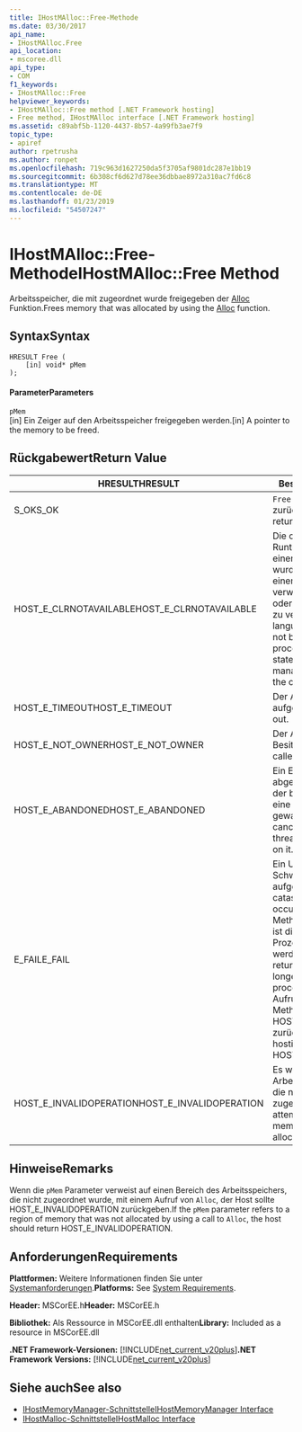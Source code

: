 ```yaml
---
title: IHostMAlloc::Free-Methode
ms.date: 03/30/2017
api_name:
- IHostMAlloc.Free
api_location:
- mscoree.dll
api_type:
- COM
f1_keywords:
- IHostMAlloc::Free
helpviewer_keywords:
- IHostMAlloc::Free method [.NET Framework hosting]
- Free method, IHostMAlloc interface [.NET Framework hosting]
ms.assetid: c89abf5b-1120-4437-8b57-4a99fb3ae7f9
topic_type:
- apiref
author: rpetrusha
ms.author: ronpet
ms.openlocfilehash: 719c963d1627250da5f3705af9801dc287e1bb19
ms.sourcegitcommit: 6b308cf6d627d78ee36dbbae8972a310ac7fd6c8
ms.translationtype: MT
ms.contentlocale: de-DE
ms.lasthandoff: 01/23/2019
ms.locfileid: "54507247"
---
```

# <a name="ihostmallocfree-method"></a><span data-ttu-id="09a1a-102">IHostMAlloc::Free-Methode</span><span class="sxs-lookup"><span data-stu-id="09a1a-102">IHostMAlloc::Free Method</span></span>
<span data-ttu-id="09a1a-103">Arbeitsspeicher, die mit zugeordnet wurde freigegeben der [Alloc](../../../../docs/framework/unmanaged-api/hosting/ihostmalloc-alloc-method.md) Funktion.</span><span class="sxs-lookup"><span data-stu-id="09a1a-103">Frees memory that was allocated by using the [Alloc](../../../../docs/framework/unmanaged-api/hosting/ihostmalloc-alloc-method.md) function.</span></span>  
  
## <a name="syntax"></a><span data-ttu-id="09a1a-104">Syntax</span><span class="sxs-lookup"><span data-stu-id="09a1a-104">Syntax</span></span>  
  
```  
HRESULT Free (  
    [in] void* pMem  
);  
```  
  
#### <a name="parameters"></a><span data-ttu-id="09a1a-105">Parameter</span><span class="sxs-lookup"><span data-stu-id="09a1a-105">Parameters</span></span>  
 `pMem`  
 <span data-ttu-id="09a1a-106">[in] Ein Zeiger auf den Arbeitsspeicher freigegeben werden.</span><span class="sxs-lookup"><span data-stu-id="09a1a-106">[in] A pointer to the memory to be freed.</span></span>  
  
## <a name="return-value"></a><span data-ttu-id="09a1a-107">Rückgabewert</span><span class="sxs-lookup"><span data-stu-id="09a1a-107">Return Value</span></span>  
  
|<span data-ttu-id="09a1a-108">HRESULT</span><span class="sxs-lookup"><span data-stu-id="09a1a-108">HRESULT</span></span>|<span data-ttu-id="09a1a-109">Beschreibung</span><span class="sxs-lookup"><span data-stu-id="09a1a-109">Description</span></span>|  
|-------------|-----------------|  
|<span data-ttu-id="09a1a-110">S_OK</span><span class="sxs-lookup"><span data-stu-id="09a1a-110">S_OK</span></span>|<span data-ttu-id="09a1a-111">`Free` wurde erfolgreich zurückgegeben.</span><span class="sxs-lookup"><span data-stu-id="09a1a-111">`Free` returned successfully.</span></span>|  
|<span data-ttu-id="09a1a-112">HOST_E_CLRNOTAVAILABLE</span><span class="sxs-lookup"><span data-stu-id="09a1a-112">HOST_E_CLRNOTAVAILABLE</span></span>|<span data-ttu-id="09a1a-113">Die common Language Runtime (CLR) wurde nicht in einen Prozess geladen wurde, oder die CLR ist in einem Zustand, in dem nicht verwalteten Code ausführen oder den Aufruf erfolgreich zu verarbeiten.</span><span class="sxs-lookup"><span data-stu-id="09a1a-113">The common language runtime (CLR) has not been loaded into a process, or the CLR is in a state in which it cannot run managed code or process the call successfully.</span></span>|  
|<span data-ttu-id="09a1a-114">HOST_E_TIMEOUT</span><span class="sxs-lookup"><span data-stu-id="09a1a-114">HOST_E_TIMEOUT</span></span>|<span data-ttu-id="09a1a-115">Der Aufruf ist ein Timeout aufgetreten.</span><span class="sxs-lookup"><span data-stu-id="09a1a-115">The call timed out.</span></span>|  
|<span data-ttu-id="09a1a-116">HOST_E_NOT_OWNER</span><span class="sxs-lookup"><span data-stu-id="09a1a-116">HOST_E_NOT_OWNER</span></span>|<span data-ttu-id="09a1a-117">Der Aufrufer ist nicht Besitzer der Sperre.</span><span class="sxs-lookup"><span data-stu-id="09a1a-117">The caller does not own the lock.</span></span>|  
|<span data-ttu-id="09a1a-118">HOST_E_ABANDONED</span><span class="sxs-lookup"><span data-stu-id="09a1a-118">HOST_E_ABANDONED</span></span>|<span data-ttu-id="09a1a-119">Ein Ereignis wurde abgebrochen, während sich der blockierte Thread oder eine Fiber darauf gewartet.</span><span class="sxs-lookup"><span data-stu-id="09a1a-119">An event was canceled while a blocked thread or fiber was waiting on it.</span></span>|  
|<span data-ttu-id="09a1a-120">E_FAIL</span><span class="sxs-lookup"><span data-stu-id="09a1a-120">E_FAIL</span></span>|<span data-ttu-id="09a1a-121">Ein Unbekannter Schwerwiegender Fehler ist aufgetreten.</span><span class="sxs-lookup"><span data-stu-id="09a1a-121">An unknown catastrophic failure occurred.</span></span> <span data-ttu-id="09a1a-122">Wenn eine Methode E_FAIL zurückgibt, ist die CLR nicht mehr im Prozess verwendet werden.</span><span class="sxs-lookup"><span data-stu-id="09a1a-122">When a method returns E_FAIL, the CLR is no longer usable within the process.</span></span> <span data-ttu-id="09a1a-123">Nachfolgende Aufrufe zum Hosten der Methoden HOST_E_CLRNOTAVAILABLE zurück.</span><span class="sxs-lookup"><span data-stu-id="09a1a-123">Subsequent calls to hosting methods return HOST_E_CLRNOTAVAILABLE.</span></span>|  
|<span data-ttu-id="09a1a-124">HOST_E_INVALIDOPERATION</span><span class="sxs-lookup"><span data-stu-id="09a1a-124">HOST_E_INVALIDOPERATION</span></span>|<span data-ttu-id="09a1a-125">Es wurde versucht, um Arbeitsspeicher freizugeben, die nicht über den Host zugeordnet wurde.</span><span class="sxs-lookup"><span data-stu-id="09a1a-125">An attempt was made to free memory that was not allocated through the host.</span></span>|  
  
## <a name="remarks"></a><span data-ttu-id="09a1a-126">Hinweise</span><span class="sxs-lookup"><span data-stu-id="09a1a-126">Remarks</span></span>  
 <span data-ttu-id="09a1a-127">Wenn die `pMem` Parameter verweist auf einen Bereich des Arbeitsspeichers, die nicht zugeordnet wurde, mit einem Aufruf von `Alloc`, der Host sollte HOST_E_INVALIDOPERATION zurückgeben.</span><span class="sxs-lookup"><span data-stu-id="09a1a-127">If the `pMem` parameter refers to a region of memory that was not allocated by using a call to `Alloc`, the host should return HOST_E_INVALIDOPERATION.</span></span>  
  
## <a name="requirements"></a><span data-ttu-id="09a1a-128">Anforderungen</span><span class="sxs-lookup"><span data-stu-id="09a1a-128">Requirements</span></span>  
 <span data-ttu-id="09a1a-129">**Plattformen:** Weitere Informationen finden Sie unter [Systemanforderungen](../../../../docs/framework/get-started/system-requirements.md).</span><span class="sxs-lookup"><span data-stu-id="09a1a-129">**Platforms:** See [System Requirements](../../../../docs/framework/get-started/system-requirements.md).</span></span>  
  
 <span data-ttu-id="09a1a-130">**Header:** MSCorEE.h</span><span class="sxs-lookup"><span data-stu-id="09a1a-130">**Header:** MSCorEE.h</span></span>  
  
 <span data-ttu-id="09a1a-131">**Bibliothek:** Als Ressource in MSCorEE.dll enthalten</span><span class="sxs-lookup"><span data-stu-id="09a1a-131">**Library:** Included as a resource in MSCorEE.dll</span></span>  
  
 <span data-ttu-id="09a1a-132">**.NET Framework-Versionen:** [!INCLUDE[net_current_v20plus](../../../../includes/net-current-v20plus-md.md)]</span><span class="sxs-lookup"><span data-stu-id="09a1a-132">**.NET Framework Versions:** [!INCLUDE[net_current_v20plus](../../../../includes/net-current-v20plus-md.md)]</span></span>  
  
## <a name="see-also"></a><span data-ttu-id="09a1a-133">Siehe auch</span><span class="sxs-lookup"><span data-stu-id="09a1a-133">See also</span></span>
- [<span data-ttu-id="09a1a-134">IHostMemoryManager-Schnittstelle</span><span class="sxs-lookup"><span data-stu-id="09a1a-134">IHostMemoryManager Interface</span></span>](../../../../docs/framework/unmanaged-api/hosting/ihostmemorymanager-interface.md)
- [<span data-ttu-id="09a1a-135">IHostMalloc-Schnittstelle</span><span class="sxs-lookup"><span data-stu-id="09a1a-135">IHostMalloc Interface</span></span>](../../../../docs/framework/unmanaged-api/hosting/ihostmalloc-interface.md)
